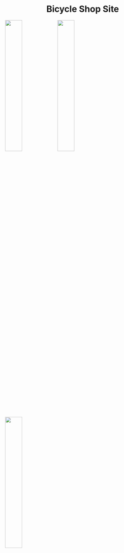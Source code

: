 <h1 align="center">
  Bicycle Shop Site
</h1>
<p>
  <img src="https://github.com/NotGasaiYuno/my-programming-projects/blob/main/Attachments/1.png" width="33%" />
  <img src="https://github.com/NotGasaiYuno/my-programming-projects/blob/main/Attachments/2.png" width="33%"/>
  <img src="https://github.com/NotGasaiYuno/my-programming-projects/blob/main/Attachments/3.png" width="33%"/>
</p>
